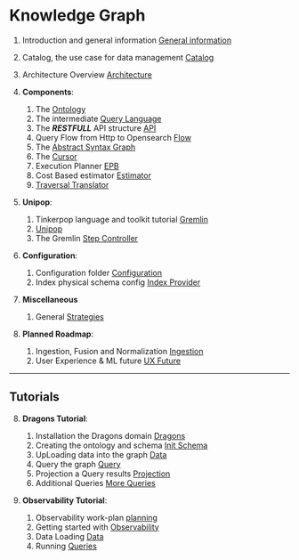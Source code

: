 # Knowledge Graph

1) Introduction and general information [General information](info/General.md)
2) Catalog, the use case for data management [Catalog](info/Catalog.md)
3) Architecture Overview [Architecture](info/Architecture.md)


4) **Components**:
   1) The [Ontology](info/components/Ontology.md) 
   2) The intermediate [Query Language](info/components/Query-language.md) 
   3) The **_RESTFULL_** API structure [API](info/components/Api.md) 
   4) Query Flow from Http to Opensearch [Flow](info/components/UnderstandingQueryFlow.md) 
   5) The [Abstract Syntax Graph](info/components/ASG-AbstractSyntaxGraph.md) 
   6) The [ Cursor ](info/components/Cursor.md) 
   7) Execution Planner [ EPB ](info/components/Execution-planner.md) 
   8) Cost Based estimator [ Estimator ](info/components/Cost-estimator.md) 
   9) [ Traversal Translator ](info/components/TraversalTranslator.md) 
 

5) **Unipop**:
   1) Tinkerpop language and toolkit tutorial [Gremlin](https://kelvinlawrence.net/book/Gremlin-Graph-Guide.html)
   1) [Unipop](info/components/Unipop.md)
   1) The Gremlin [Step Controller](info/components/UnipopStepController.md)


6) **Configuration**:
   1) Configuration folder [Configuration](info/components/Configuration.md)
   2) Index physical schema config [Index Provider](info/components/Index-provider.md)


7) **Miscellaneous**
   1) General [Strategies](info/components/StrategiesMechanisms.md)


9) **Planned Roadmap**:
   1) Ingestion, Fusion and Normalization [Ingestion](info/roadmap/IngestionNormalization.md)
   2) User Experience & ML future [UX Future](info/roadmap/OpensearchGraph.md)

---- 

## Tutorials
8) **Dragons Tutorial**:
     1) Installation the Dragons domain [Dragons](tutorial/sample/dragons/installation.md)
     2) Creating the ontology and schema [Init Schema](tutorial/sample/dragons/create-ontology.md)
     3) UpLoading data into the graph [Data](tutorial/sample/dragons/load-data.md)
     4) Query the graph [Query](tutorial/sample/dragons/query-the-data.md)
     5) Projection a Query results [Projection](tutorial/sample/dragons/projection-and-count.md)
     6) Additional Queries [More Queries](tutorial/sample/dragons/queries/Queries.md)
 

9) **Observability Tutorial**:
     1) Observability work-plan [planning](info/roadmap/ObservabilityIntegration.md) 
     2) Getting started with [Observability](tutorial/sample/observability/GettingStarted.md) 
     3) Data Loading [Data](tutorial/sample/observability/DataLoading.md) 
     3) Running [Queries](tutorial/sample/observability/Queries.md) 
